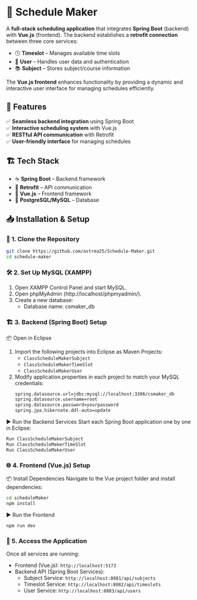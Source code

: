 # 📅 Schedule Maker  

A **full-stack scheduling application** that integrates **Spring Boot** (backend) with **Vue.js** (frontend). The backend establishes a **retrofit connection** between three core services:  
- 🕒 **Timeslot** – Manages available time slots  
- 👤 **User** – Handles user data and authentication  
- 📚 **Subject** – Stores subject/course information  

The **Vue.js frontend** enhances functionality by providing a dynamic and interactive user interface for managing schedules efficiently.  

## 🚀 Features  
✅ **Seamless backend integration** using Spring Boot  
✅ **Interactive scheduling system** with Vue.js  
✅ **RESTful API communication** with Retrofit  
✅ **User-friendly interface** for managing schedules  

## 🏗️ Tech Stack  
- ☕ **Spring Boot** – Backend framework  
- 🔄 **Retrofit** – API communication  
- 🎨 **Vue.js** – Frontend framework  
- 💾 **PostgreSQL/MySQL** – Database  

## 📥 Installation & Setup  

### 🔧 1. Clone the Repository  
```sh
git clone https://github.com/astrea25/Schedule-Maker.git
cd schedule-maker
```
### 🛠 2. Set Up MySQL (XAMPP)

  1. Open XAMPP Control Panel and start MySQL.
  2. Open phpMyAdmin (http://localhost/phpmyadmin/).
  3. Create a new database:
      * Database name: csmaker_db
### 🏗️ 3. Backend (Spring Boot) Setup
📦 Open in Eclipse
  1. Import the following projects into Eclipse as Maven Projects:
     - `ClassScheduleMakerSubject`
     - `ClassScheduleMakerTimeSlot`
     - `ClassScheduleMakerUser`
  2. Modify application.properties in each project to match your MySQL credentials:
     ```sh
     spring.datasource.url=jdbc:mysql://localhost:3306/csmaker_db
     spring.datasource.username=root
     spring.datasource.password=yourpassword
     spring.jpa.hibernate.ddl-auto=update
  ▶️ Run the Backend Services
  Start each Spring Boot application one by one in Eclipse:
  ```sh
  Run ClassScheduleMakerSubject
  Run ClassScheduleMakerTimeSlot  
  Run ClassScheduleMakerUser
  ```
### 🌐 4. Frontend (Vue.js) Setup
📦 Install Dependencies
Navigate to the Vue project folder and install dependencies:
```sh
cd scheduleMaker
npm install
```
▶️ Run the Frontend
```sh
npm run dev
```
### 🔗 5. Access the Application
Once all services are running:
- Frontend (Vue.js): `http://localhost:5173`
- Backend API (Spring Boot Services):
  - Subject Service: `http://localhost:8081/api/subjects`
  - Timeslot Service: `http://localhost:8082/api/timeslots`
  - User Service: `http://localhost:8083/api/users`
